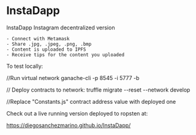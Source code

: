 # InstaDapp
InstaDapp Instagram decentralized version

    - Connect with Metamask
    - Share .jpg, .jpeg, .png, .bmp
    - Content is uploaded to IPFS
    - Receive tips for the content you uploaded

To test locally:

//Run virtual network
ganache-cli -p 8545 -i 5777 -b

// Deploy contracts to network:
truffle migrate --reset --network develop    

//Replace "Constants.js" contract address value with deployed one



Check out a live running version deployed to ropsten at:

https://diegosanchezmarino.github.io/InstaDapp/
